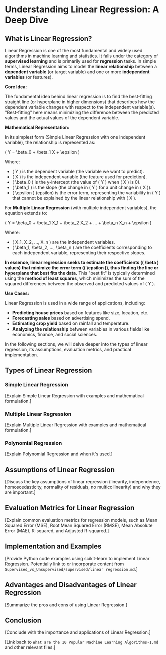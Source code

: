 # Understanding Linear Regression: A Deep Dive

## What is Linear Regression?

Linear Regression is one of the most fundamental and widely used algorithms in machine learning and statistics. It falls under the category of **supervised learning** and is primarily used for **regression** tasks. In simple terms, Linear Regression aims to model the **linear relationship** between a **dependent variable** (or target variable) and one or more **independent variables** (or features).

**Core Idea:**

The fundamental idea behind linear regression is to find the best-fitting straight line (or hyperplane in higher dimensions) that describes how the dependent variable changes with respect to the independent variable(s). "Best-fitting" here means minimizing the difference between the predicted values and the actual values of the dependent variable.

**Mathematical Representation:**

In its simplest form (Simple Linear Regression with one independent variable), the relationship is represented as:

\( Y = \beta_0 + \beta_1 X + \epsilon \)

Where:

*   \( Y \) is the dependent variable (the variable we want to predict).
*   \( X \) is the independent variable (the feature used for prediction).
*   \( \beta_0 \) is the y-intercept (the value of \( Y \) when \( X \) is 0).
*   \( \beta_1 \) is the slope (the change in \( Y \) for a unit change in \( X \)).
*   \( \epsilon \) (epsilon) is the error term, representing the variability in \( Y \) that cannot be explained by the linear relationship with \( X \).

For **Multiple Linear Regression** (with multiple independent variables), the equation extends to:

\( Y = \beta_0 + \beta_1 X_1 + \beta_2 X_2 + ... + \beta_n X_n + \epsilon \)

Where:

*   \( X_1, X_2, ..., X_n \) are the independent variables.
*   \( \beta_1, \beta_2, ..., \beta_n \) are the coefficients corresponding to each independent variable, representing their respective slopes.

**In essence, linear regression seeks to estimate the coefficients (\( \beta \) values) that minimize the error term (\( \epsilon \)), thus finding the line or hyperplane that best fits the data.** This "best fit" is typically determined using the **method of least squares**, which minimizes the sum of the squared differences between the observed and predicted values of \( Y \).

**Use Cases:**

Linear Regression is used in a wide range of applications, including:

*   **Predicting house prices** based on features like size, location, etc.
*   **Forecasting sales** based on advertising spend.
*   **Estimating crop yield** based on rainfall and temperature.
*   **Analyzing the relationship** between variables in various fields like economics, finance, and social sciences.

In the following sections, we will delve deeper into the types of linear regression, its assumptions, evaluation metrics, and practical implementation.

## Types of Linear Regression

### Simple Linear Regression

[Explain Simple Linear Regression with examples and mathematical formulation.]

### Multiple Linear Regression

[Explain Multiple Linear Regression with examples and mathematical formulation.]

### Polynomial Regression

[Explain Polynomial Regression and when it's used.]

## Assumptions of Linear Regression

[Discuss the key assumptions of linear regression (linearity, independence, homoscedasticity, normality of residuals, no multicollinearity) and why they are important.]

## Evaluation Metrics for Linear Regression

[Explain common evaluation metrics for regression models, such as Mean Squared Error (MSE), Root Mean Squared Error (RMSE), Mean Absolute Error (MAE), R-squared, and Adjusted R-squared.]

## Implementation and Examples

[Provide Python code examples using scikit-learn to implement Linear Regression. Potentially link to or incorporate content from `Supervised_vs_Unsupervised/supervised/linear regression.md`.]

## Advantages and Disadvantages of Linear Regression

[Summarize the pros and cons of using Linear Regression.]

## Conclusion

[Conclude with the importance and applications of Linear Regression.]

[Link back to `What are the 10 Popular Machine Learning Algorithms-1.md` and other relevant files.]